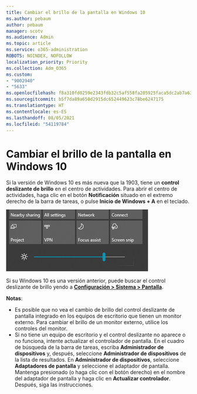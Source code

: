 ```yaml
---
title: Cambiar el brillo de la pantalla en Windows 10
ms.author: pebaum
author: pebaum
manager: scotv
ms.audience: Admin
ms.topic: article
ms.service: o365-administration
ROBOTS: NOINDEX, NOFOLLOW
localization_priority: Priority
ms.collection: Adm_O365
ms.custom:
- "9002940"
- "5633"
ms.openlocfilehash: f8a310fd0259e2343fdb32c5af558fa205925faca5dc2ab7a637e0de1a5fbd20
ms.sourcegitcommit: b5f7da89a650d2915dc652449623c78be6247175
ms.translationtype: HT
ms.contentlocale: es-ES
ms.lasthandoff: 08/05/2021
ms.locfileid: "54119784"
---
```

# <a name="change-screen-brightness-in-windows-10"></a>Cambiar el brillo de la pantalla en Windows 10

Si la versión de Windows 10 es más nueva que la 1903, tiene un **control deslizante de brillo** en el centro de actividades. Para abrir el centro de actividades, haga clic en el botón **Notificación** situado en el extremo derecho de la barra de tareas, o pulse **Inicio de Windows + A** en el teclado.

![Control deslizante de brillo](media/brightness-slider.png)

Si su Windows 10 es una versión anterior, puede buscar el control deslizante de brillo yendo a **[Configuración > Sistema > Pantalla](ms-settings:display?activationSource=GetHelp)**.

**Notas**:

- Es posible que no vea el cambio de brillo del control deslizante de pantalla integrado en los equipos de escritorio que tienen un monitor externo. Para cambiar el brillo de un monitor externo, utilice los controles del monitor.
- Si no tiene un equipo de escritorio y el control deslizante no aparece o no funciona, intente actualizar el controlador de pantalla. En el cuadro de búsqueda de la barra de tareas, escriba **Administrador de dispositivos** y, después, seleccione **Administrador de dispositivos** de la lista de resultados. En **Administrador de dispositivos**, seleccione **Adaptadores de pantalla** y seleccione el adaptador de pantalla. Mantenga presionado (o haga clic con el botón derecho) en el nombre del adaptador de pantalla y haga clic en **Actualizar controlador**. Después, siga las instrucciones.
